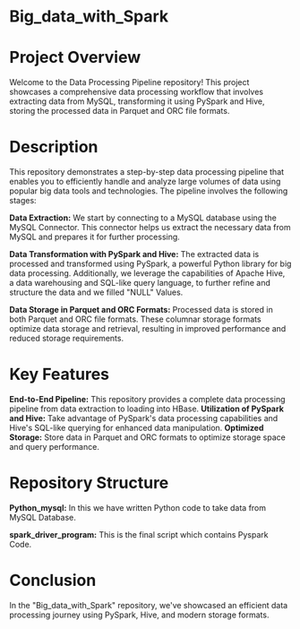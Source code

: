 # Big_data_with_Spark

# Project Overview
Welcome to the Data Processing Pipeline repository! This project showcases a comprehensive data processing workflow that involves extracting data from MySQL, transforming it using PySpark and Hive, storing the processed data in Parquet and ORC file formats.

# Description
This repository demonstrates a step-by-step data processing pipeline that enables you to efficiently handle and analyze large volumes of data using popular big data tools and technologies. The pipeline involves the following stages:

**Data Extraction:**
We start by connecting to a MySQL database using the MySQL Connector. This connector helps us extract the necessary data from MySQL and prepares it for further processing.

**Data Transformation with PySpark and Hive:**
The extracted data is processed and transformed using PySpark, a powerful Python library for big data processing. Additionally, we leverage the capabilities of Apache Hive, a data warehousing and SQL-like query language, to further refine and structure the data and we filled "NULL" Values.

**Data Storage in Parquet and ORC Formats:**
Processed data is stored in both Parquet and ORC file formats. These columnar storage formats optimize data storage and retrieval, resulting in improved performance and reduced storage requirements.


# Key Features
**End-to-End Pipeline:** This repository provides a complete data processing pipeline from data extraction to loading into HBase.
**Utilization of PySpark and Hive:** Take advantage of PySpark's data processing capabilities and Hive's SQL-like querying for enhanced data manipulation.
**Optimized Storage:** Store data in Parquet and ORC formats to optimize storage space and query performance.

# Repository Structure

**Python_mysql:** In this we have written Python code to take data from MySQL Database.

**spark_driver_program:** This is the final script which contains Pyspark Code.

# Conclusion
In the "Big_data_with_Spark" repository, we've showcased an efficient data processing journey using PySpark, Hive, and modern storage formats.
